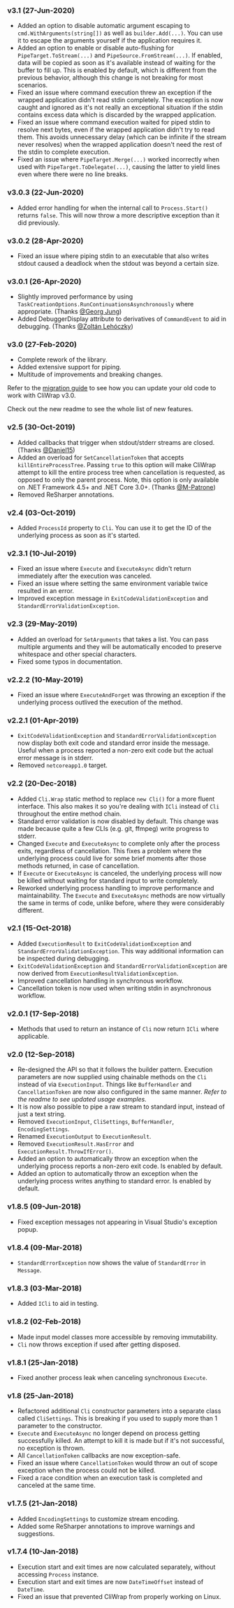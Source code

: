 ### v3.1 (27-Jun-2020)

- Added an option to disable automatic argument escaping to `cmd.WithArguments(string[])` as well as `builder.Add(...)`. You can use it to escape the arguments yourself if the application requires it.
- Added an option to enable or disable auto-flushing for `PipeTarget.ToStream(...)` and `PipeSource.FromStream(...)`. If enabled, data will be copied as soon as it's available instead of waiting for the buffer to fill up. This is enabled by default, which is different from the previous behavior, although this change is not breaking for most scenarios.
- Fixed an issue where command execution threw an exception if the wrapped application didn't read stdin completely. The exception is now caught and ignored as it's not really an exceptional situation if the stdin contains excess data which is discarded by the wrapped application.
- Fixed an issue where command execution waited for piped stdin to resolve next bytes, even if the wrapped application didn't try to read them. This avoids unnecessary delay (which can be infinite if the stream never resolves) when the wrapped application doesn't need the rest of the stdin to complete execution.
- Fixed an issue where `PipeTarget.Merge(...)` worked incorrectly when used with `PipeTarget.ToDelegate(...)`, causing the latter to yield lines even where there were no line breaks.

### v3.0.3 (22-Jun-2020)

- Added error handling for when the internal call to `Process.Start()` returns `false`. This will now throw a more descriptive exception than it did previously. 

### v3.0.2 (28-Apr-2020)

- Fixed an issue where piping stdin to an executable that also writes stdout caused a deadlock when the stdout was beyond a certain size.

### v3.0.1 (26-Apr-2020)

- Slightly improved performance by using `TaskCreationOptions.RunContinuationsAsynchronously` where appropriate. (Thanks [@Georg Jung](https://github.com/georg-jung))
- Added DebuggerDisplay attribute to derivatives of `CommandEvent` to aid in debugging. (Thanks [@Zoltán Lehóczky](https://github.com/Piedone))

### v3.0 (27-Feb-2020)

- Complete rework of the library.
- Added extensive support for piping.
- Multitude of improvements and breaking changes.

Refer to the [migration guide](https://github.com/Tyrrrz/CliWrap/wiki/Migration-guide-(from-v2.5-to-v3.0)) to see how you can update your old code to work with CliWrap v3.0.

Check out the new readme to see the whole list of new features.

### v2.5 (30-Oct-2019)

- Added callbacks that trigger when stdout/stderr streams are closed. (Thanks [@Daniel15](https://github.com/Daniel15))
- Added an overload for `SetCancellationToken` that accepts `killEntireProcessTree`. Passing `true` to this option will make CliWrap attempt to kill the entire process tree when cancellation is requested, as opposed to only the parent process. Note, this option is only available on .NET Framework 4.5+ and .NET Core 3.0+. (Thanks [@M-Patrone](https://github.com/M-Patrone))
- Removed ReSharper annotations.

### v2.4 (03-Oct-2019)

- Added `ProcessId` property to `Cli`. You can use it to get the ID of the underlying process as soon as it's started.

### v2.3.1 (10-Jul-2019)

- Fixed an issue where `Execute` and `ExecuteAsync` didn't return immediately after the execution was canceled.
- Fixed an issue where setting the same environment variable twice resulted in an error.
- Improved exception message in `ExitCodeValidationException` and `StandardErrorValidationException`.

### v2.3 (29-May-2019)

- Added an overload for `SetArguments` that takes a list. You can pass multiple arguments and they will be automatically encoded to preserve whitespace and other special characters.
- Fixed some typos in documentation.

### v2.2.2 (10-May-2019)

- Fixed an issue where `ExecuteAndForget` was throwing an exception if the underlying process outlived the execution of the method.

### v2.2.1 (01-Apr-2019)

- `ExitCodeValidationException` and `StandardErrorValidationException` now display both exit code and standard error inside the message. Useful when a process reported a non-zero exit code but the actual error message is in stderr.
- Removed `netcoreapp1.0` target.

### v2.2 (20-Dec-2018)

- Added `Cli.Wrap` static method to replace `new Cli()` for a more fluent interface. This also makes it so you're dealing with `ICli` instead of `Cli` throughout the entire method chain.
- Standard error validation is now disabled by default. This change was made because quite a few CLIs (e.g. git, ffmpeg) write progress to stderr.
- Changed `Execute` and `ExecuteAsync` to complete only after the process exits, regardless of cancellation. This fixes a problem where the underlying process could live for some brief moments after those methods returned, in case of cancellation.
- If `Execute` or `ExecuteAsync` is canceled, the underlying process will now be killed without waiting for standard input to write completely.
- Reworked underlying process handling to improve performance and maintainability. The `Execute` and `ExecuteAsync` methods are now virtually the same in terms of code, unlike before, where they were considerably different.

### v2.1 (15-Oct-2018)

- Added `ExecutionResult` to `ExitCodeValidationException` and `StandardErrorValidationException`. This way additional information can be inspected during debugging.
- `ExitCodeValidationException` and `StandardErrorValidationException` are now derived from `ExecutionResultValidationException`.
- Improved cancellation handling in synchronous workflow.
- Cancellation token is now used when writing stdin in asynchronous workflow.

### v2.0.1 (17-Sep-2018)

- Methods that used to return an instance of `Cli` now return `ICli` where applicable.

### v2.0 (12-Sep-2018)

- Re-designed the API so that it follows the builder pattern. Execution parameters are now supplied using chainable methods on the `Cli` instead of via `ExecutionInput`. Things like `BufferHandler` and `CancellationToken` are now also configured in the same manner. *Refer to the readme to see updated usage examples.*
- It is now also possible to pipe a raw stream to standard input, instead of just a text string.
- Removed `ExecutionInput`, `CliSettings`, `BufferHandler`, `EncodingSettings`.
- Renamed `ExecutionOutput` to `ExecutionResult`.
- Removed `ExecutionResult.HasError` and `ExecutionResult.ThrowIfError()`.
- Added an option to automatically throw an exception when the underlying process reports a non-zero exit code. Is enabled by default.
- Added an option to automatically throw an exception when the underlying process writes anything to standard error. Is enabled by default.

### v1.8.5 (09-Jun-2018)

- Fixed exception messages not appearing in Visual Studio's exception popup.

### v1.8.4 (09-Mar-2018)

- `StandardErrorException` now shows the value of `StandardError` in `Message`.

### v1.8.3 (03-Mar-2018)

- Added `ICli` to aid in testing.

### v1.8.2 (02-Feb-2018)

- Made input model classes more accessible by removing immutability.
- `Cli` now throws exception if used after getting disposed.

### v1.8.1 (25-Jan-2018)

- Fixed another process leak when canceling synchronous `Execute`.

### v1.8 (25-Jan-2018)

- Refactored additional `Cli` constructor parameters into a separate class called `CliSettings`. This is breaking if you used to supply more than 1 parameter to the constructor.
- `Execute` and `ExecuteAsync` no longer depend on process getting successfully killed. An attempt to kill it is made but if it's not successful, no exception is thrown.
- All `CancellationToken` callbacks are now exception-safe.
- Fixed an issue where `CancellationToken` would throw an out of scope exception when the process could not be killed.
- Fixed a race condition when an execution task is completed and canceled at the same time.

### v1.7.5 (21-Jan-2018)

- Added `EncodingSettings` to customize stream encoding.
- Added some ReSharper annotations to improve warnings and suggestions.

### v1.7.4 (10-Jan-2018)

- Execution start and exit times are now calculated separately, without accessing `Process` instance.
- Execution start and exit times are now `DateTimeOffset` instead of `DateTime`.
- Fixed an issue that prevented CliWrap from properly working on Linux.